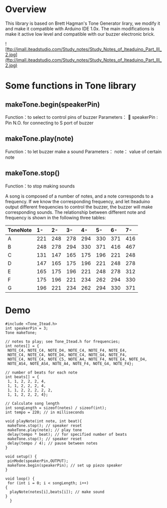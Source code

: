 # Overview #
This library is based on Brett Hagman's Tone Generator lirary, we modify it and make it compatible with Arduino IDE 1.0x.
The main modifications is make it active low level and compatible with our buzzer electronic brick.

![ftp://imall.iteadstudio.com/Study_notes/Study_Notes_of_Iteaduino_Part_III_2.jpg](ftp://imall.iteadstudio.com/Study_notes/Study_Notes_of_Iteaduino_Part_III_2.jpg)

# Some functions in Tone library #

## makeTone.begin(speakerPin) ##
Function：to select to control pins of buzzer
Parameters：
	speakerPin : Pin N.O. for connecting to S port of buzzer

## makeTone.play(note) ##
Function：to let buzzer make a sound
Parameters：
note： value of certain note

## makeTone.stop() ##
Function：to stop making sounds

A song is composed of a number of notes, and a note corresponds to a frequency. If we know the corresponding frequency, and let Iteaduino output different frequencies to control the buzzer, the buzzer will make corresponding sounds. The relationship between different note and frequency is shown in the following three tables:

|ToneNote|1-|2-|3-|4-|5-|6-|7-|
|:-------|:-|:-|:-|:-|:-|:-|:-|
|A       |221|248|278|294|330|371|416|
|B       |248|278|294|330|371|416|467|
|C       |131|147|165|175|196|221|248|
|D       |147|165|175|196|221|248|278|
|E       |165|175|196|221|248|278|312|
|F       |175|196|221|234|262|294|330|
|G       |196|221|234|262|294|330|371|


# Demo #
```
#include <Tone_Itead.h>
int speakerPin = 3;
Tone makeTone;

// notes to play; see Tone_Itead.h for frequencies; 
int notes[] = { 
 NOTE_C4, NOTE_C4, NOTE_D4, NOTE_C4, NOTE_F4, NOTE_E4, 
 NOTE_C4, NOTE_C4, NOTE_D4, NOTE_C4, NOTE_G4, NOTE_F4,
 NOTE_C4, NOTE_C4, NOTE_C5, NOTE_A4, NOTE_F4, NOTE_E4, NOTE_D4,
 NOTE_AS4, NOTE_AS4, NOTE_A4, NOTE_F4, NOTE_G4, NOTE_F4}; 

// number of beats for each note
int beats[] = { 
 1, 1, 2, 2, 2, 4, 
 1, 1, 2, 2, 2, 4, 
 1, 1, 2, 2, 2, 2, 2, 
 1, 1, 2, 2, 2, 4}; 

// Calculate song length
int songLength = sizeof(notes) / sizeof(int); 
int tempo = 220; // in milliseconds

void playNote(int note, int beat){
 makeTone.stop(); // speaker reset
 makeTone.play(note); // play tone 
 delay(tempo * beat); // for specified number of beats
 makeTone.stop(); // speaker reset
 delay(tempo / 4); // pause between notes
}

void setup() {
 pinMode(speakerPin,OUTPUT);
 makeTone.begin(speakerPin); // set up piezo speaker
}

void loop() {
 for (int i = 0; i < songLength; i++) 
{
  playNote(notes[i],beats[i]); // make sound
}
  }

```


